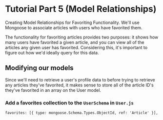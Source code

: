 
# Tutorial Part 5 (Model Relationships)

Creating Model Relationships for Favoriting Functionality. We'll use Mongoose to associate articles with users who have 
favorited them.

The functionality for favoriting articles provides two purposes: it shows how many users have favorited a given article, 
and you can view all of the articles any given user has favorited. Considering this, it's important to figure out how we'd ideally query for this data.

## Modifying our models

Since we'll need to retrieve a user's profile data to before trying to retrieve any articles they've favorited, it makes 
sense to store all of the article ID's they've favorited in an array on the User model.

### Add a favorites collection to the `UserSchema` in `User.js`

    favorites: [{ type: mongoose.Schema.Types.ObjectId, ref: 'Article' }],
